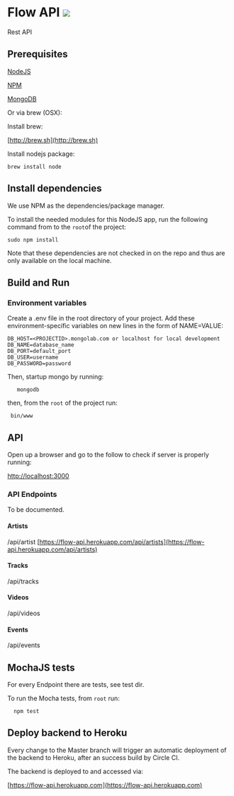 # Flow API ![](https://circleci.com/gh/stevenrmds/FlowAPI/tree/master.svg?style=shield&circle-token=982140173ef2b98794c97ed9cfa17d90cddc17bf)
Rest API

## Prerequisites

[NodeJS](https://nodejs.org)

[NPM](https://www.npmjs.com)

[MongoDB](https://www.mongodb.org)

Or via brew (OSX):

Install brew:

[http://brew.sh](http://brew.sh)

Install nodejs package:

    brew install node
    
## Install dependencies

We use NPM as the dependencies/package manager.

To install the needed modules for this NodeJS app, 
run the following command from to the `root`of the project:

    sudo npm install

Note that these dependencies are not checked in on the repo 
and thus are only available on the local machine.

## Build and Run

### Environment variables

Create a .env file in the root directory of your project. Add these environment-specific variables on new lines in the form of NAME=VALUE:

    DB_HOST=<PROJECTID>.mongolab.com or localhost for local development
    DB_NAME=database_name
    DB_PORT=default_port
    DB_USER=username
    DB_PASSWORD=password

Then, startup mongo by running:

	   mongodb
		
then, from the `root` of the project run:
 
     bin/www

## API

Open up a browser and go to the follow to check if server is properly running:

[http://localhost:3000](http://localhost:3000)

### API Endpoints
To be documented.

#### Artists
/api/artist
[https://flow-api.herokuapp.com/api/artists](https://flow-api.herokuapp.com/api/artists)

#### Tracks
/api/tracks

#### Videos
/api/videos

#### Events
/api/events

## MochaJS tests

For every Endpoint there are tests, see test dir.

To run the Mocha tests, from `root` run:

      npm test
      
## Deploy backend to Heroku
Every change to the Master branch will trigger an automatic deployment
of the backend to Heroku, after an success build by Circle CI.

The backend is deployed to and accessed via:

[https://flow-api.herokuapp.com](https://flow-api.herokuapp.com)
